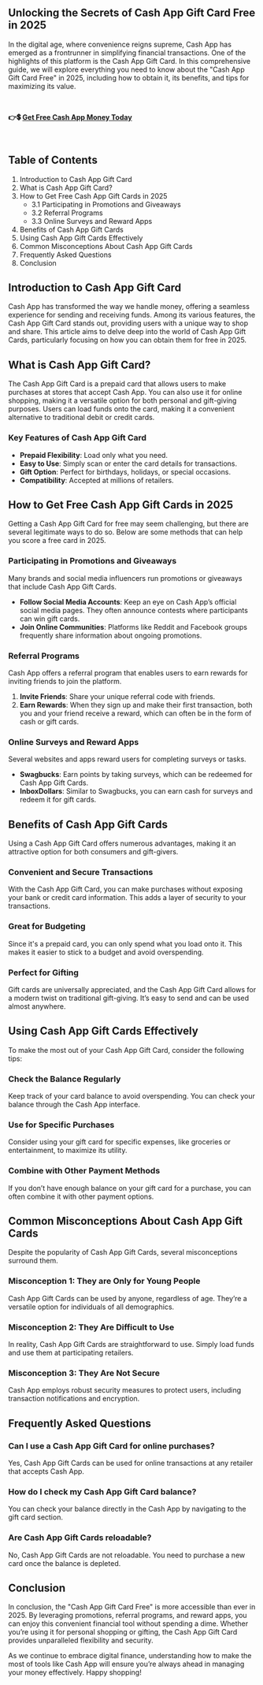 ## Unlocking the Secrets of Cash App Gift Card Free in 2025
In the digital age, where convenience reigns supreme, Cash App has emerged as a frontrunner in simplifying financial transactions. One of the highlights of this platform is the Cash App Gift Card. In this comprehensive guide, we will explore everything you need to know about the "Cash App Gift Card Free" in 2025, including how to obtain it, its benefits, and tips for maximizing its value.

&nbsp;

<strong><span class="">👉💲 </span><a href="https://todaylink.site/Cash-App/"><span class="">Get Free Cash App Money Today</span></a></strong>

&nbsp;
<h2>Table of Contents</h2>
<ol>
 	<li>Introduction to Cash App Gift Card</li>
 	<li>What is Cash App Gift Card?</li>
 	<li>How to Get Free Cash App Gift Cards in 2025
<ul>
 	<li>3.1 Participating in Promotions and Giveaways</li>
 	<li>3.2 Referral Programs</li>
 	<li>3.3 Online Surveys and Reward Apps</li>
</ul>
</li>
 	<li>Benefits of Cash App Gift Cards</li>
 	<li>Using Cash App Gift Cards Effectively</li>
 	<li>Common Misconceptions About Cash App Gift Cards</li>
 	<li>Frequently Asked Questions</li>
 	<li>Conclusion</li>
</ol>
<h2>Introduction to Cash App Gift Card</h2>
Cash App has transformed the way we handle money, offering a seamless experience for sending and receiving funds. Among its various features, the Cash App Gift Card stands out, providing users with a unique way to shop and share. This article aims to delve deep into the world of Cash App Gift Cards, particularly focusing on how you can obtain them for free in 2025.
<h2>What is Cash App Gift Card?</h2>
The Cash App Gift Card is a prepaid card that allows users to make purchases at stores that accept Cash App. You can also use it for online shopping, making it a versatile option for both personal and gift-giving purposes. Users can load funds onto the card, making it a convenient alternative to traditional debit or credit cards.
<h3>Key Features of Cash App Gift Card</h3>
<ul>
 	<li><strong>Prepaid Flexibility</strong>: Load only what you need.</li>
 	<li><strong>Easy to Use</strong>: Simply scan or enter the card details for transactions.</li>
 	<li><strong>Gift Option</strong>: Perfect for birthdays, holidays, or special occasions.</li>
 	<li><strong>Compatibility</strong>: Accepted at millions of retailers.</li>
</ul>
<h2>How to Get Free Cash App Gift Cards in 2025</h2>
Getting a Cash App Gift Card for free may seem challenging, but there are several legitimate ways to do so. Below are some methods that can help you score a free card in 2025.
<h3>Participating in Promotions and Giveaways</h3>
Many brands and social media influencers run promotions or giveaways that include Cash App Gift Cards.
<ul>
 	<li><strong>Follow Social Media Accounts</strong>: Keep an eye on Cash App’s official social media pages. They often announce contests where participants can win gift cards.</li>
 	<li><strong>Join Online Communities</strong>: Platforms like Reddit and Facebook groups frequently share information about ongoing promotions.</li>
</ul>
<h3>Referral Programs</h3>
Cash App offers a referral program that enables users to earn rewards for inviting friends to join the platform.
<ol>
 	<li><strong>Invite Friends</strong>: Share your unique referral code with friends.</li>
 	<li><strong>Earn Rewards</strong>: When they sign up and make their first transaction, both you and your friend receive a reward, which can often be in the form of cash or gift cards.</li>
</ol>
<h3>Online Surveys and Reward Apps</h3>
Several websites and apps reward users for completing surveys or tasks.
<ul>
 	<li><strong>Swagbucks</strong>: Earn points by taking surveys, which can be redeemed for Cash App Gift Cards.</li>
 	<li><strong>InboxDollars</strong>: Similar to Swagbucks, you can earn cash for surveys and redeem it for gift cards.</li>
</ul>
<h2>Benefits of Cash App Gift Cards</h2>
Using a Cash App Gift Card offers numerous advantages, making it an attractive option for both consumers and gift-givers.
<h3>Convenient and Secure Transactions</h3>
With the Cash App Gift Card, you can make purchases without exposing your bank or credit card information. This adds a layer of security to your transactions.
<h3>Great for Budgeting</h3>
Since it's a prepaid card, you can only spend what you load onto it. This makes it easier to stick to a budget and avoid overspending.
<h3>Perfect for Gifting</h3>
Gift cards are universally appreciated, and the Cash App Gift Card allows for a modern twist on traditional gift-giving. It’s easy to send and can be used almost anywhere.
<h2>Using Cash App Gift Cards Effectively</h2>
To make the most out of your Cash App Gift Card, consider the following tips:
<h3>Check the Balance Regularly</h3>
Keep track of your card balance to avoid overspending. You can check your balance through the Cash App interface.
<h3>Use for Specific Purchases</h3>
Consider using your gift card for specific expenses, like groceries or entertainment, to maximize its utility.
<h3>Combine with Other Payment Methods</h3>
If you don’t have enough balance on your gift card for a purchase, you can often combine it with other payment options.
<h2>Common Misconceptions About Cash App Gift Cards</h2>
Despite the popularity of Cash App Gift Cards, several misconceptions surround them.
<h3>Misconception 1: They are Only for Young People</h3>
Cash App Gift Cards can be used by anyone, regardless of age. They’re a versatile option for individuals of all demographics.
<h3>Misconception 2: They Are Difficult to Use</h3>
In reality, Cash App Gift Cards are straightforward to use. Simply load funds and use them at participating retailers.
<h3>Misconception 3: They Are Not Secure</h3>
Cash App employs robust security measures to protect users, including transaction notifications and encryption.
<h2>Frequently Asked Questions</h2>
<h3>Can I use a Cash App Gift Card for online purchases?</h3>
Yes, Cash App Gift Cards can be used for online transactions at any retailer that accepts Cash App.
<h3>How do I check my Cash App Gift Card balance?</h3>
You can check your balance directly in the Cash App by navigating to the gift card section.
<h3>Are Cash App Gift Cards reloadable?</h3>
No, Cash App Gift Cards are not reloadable. You need to purchase a new card once the balance is depleted.
<h2>Conclusion</h2>
In conclusion, the "Cash App Gift Card Free" is more accessible than ever in 2025. By leveraging promotions, referral programs, and reward apps, you can enjoy this convenient financial tool without spending a dime. Whether you’re using it for personal shopping or gifting, the Cash App Gift Card provides unparalleled flexibility and security.

As we continue to embrace digital finance, understanding how to make the most of tools like Cash App will ensure you’re always ahead in managing your money effectively. Happy shopping!
